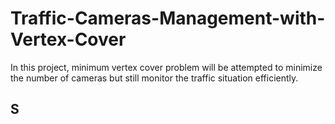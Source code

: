 # Traffic-Cameras-Management-with-Vertex-Cover
In this project, minimum vertex cover problem will be attempted to minimize the number of cameras but still monitor the traffic situation efficiently.

## S
